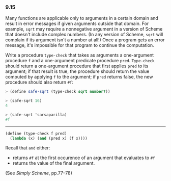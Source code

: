 ### 9.15

Many functions are applicable only to arguments in a certain domain and result in error messages if given arguments outside that domain. For example, `sqrt` may require a nonnegative argument in a version of Scheme that doesn't include complex numbers. (In any version of Scheme, `sqrt` will complain if its argument isn't a number at all!) Once a program gets an error message, it's impossible for that program to continue the computation.

Write a procedure `type-check` that takes as arguments a one-argument procedure `f` and a one-argument predicate procedure `pred`. `Type-check` should return a one-argument procedure that first applies `pred` to its argument; if that result is true, the procedure should return the value computed by applying `f` to the argument; if `pred` returns false, the new procedure should also return `#f`:

~~~ scheme
> (define safe-sqrt (type-check sqrt number?))

> (safe-sqrt 16)
4

> (safe-sqrt 'sarsaparilla)
#f
~~~

***

~~~ scheme
(define (type-check f pred)
  (lambda (x) (and (pred x) (f x))))
~~~

Recall that `and` either:

* returns `#f` at the first occurence of an argument that evaluates to `#f`
* returns the value of the final argument.

(See *Simply Scheme*, pp.77–78)
